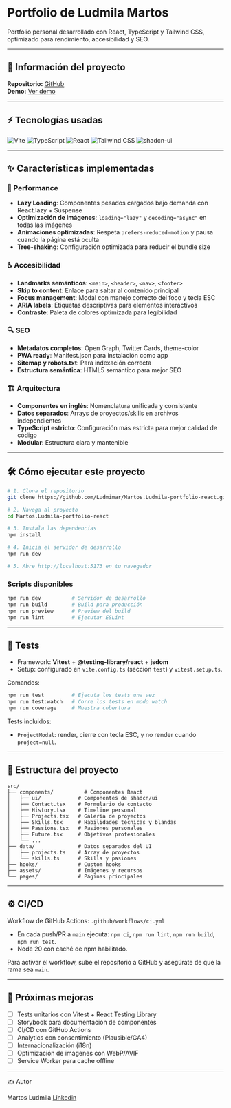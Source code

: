 # Portfolio de Ludmila Martos

Portfolio personal desarrollado con React, TypeScript y Tailwind CSS, optimizado para rendimiento, accesibilidad y SEO.

---

## 🔗 Información del proyecto

**Repositorio:** [GitHub](https://github.com/Ludmimar/Martos.Ludmila-portfolio-react)  
**Demo:** [Ver demo](https://martos-ludmila-portfolio-react.vercel.app/)

---

## ⚡ Tecnologías usadas

![Vite](https://img.shields.io/badge/Vite-646CFF?style=for-the-badge&logo=vite&logoColor=white) 
![TypeScript](https://img.shields.io/badge/TypeScript-3178C6?style=for-the-badge&logo=typescript&logoColor=white) 
![React](https://img.shields.io/badge/React-61DAFB?style=for-the-badge&logo=react&logoColor=black) 
![Tailwind CSS](https://img.shields.io/badge/Tailwind_CSS-06B6D4?style=for-the-badge&logo=tailwind-css&logoColor=white) 
![shadcn-ui](https://img.shields.io/badge/shadcn-ui-ff69b4?style=for-the-badge)

---

## ✨ Características implementadas

### 🚀 Performance
- **Lazy Loading**: Componentes pesados cargados bajo demanda con React.lazy + Suspense
- **Optimización de imágenes**: `loading="lazy"` y `decoding="async"` en todas las imágenes
- **Animaciones optimizadas**: Respeta `prefers-reduced-motion` y pausa cuando la página está oculta
- **Tree-shaking**: Configuración optimizada para reducir el bundle size

### ♿ Accesibilidad
- **Landmarks semánticos**: `<main>`, `<header>`, `<nav>`, `<footer>`
- **Skip to content**: Enlace para saltar al contenido principal
- **Focus management**: Modal con manejo correcto del foco y tecla ESC
- **ARIA labels**: Etiquetas descriptivas para elementos interactivos
- **Contraste**: Paleta de colores optimizada para legibilidad

### 🔍 SEO
- **Metadatos completos**: Open Graph, Twitter Cards, theme-color
- **PWA ready**: Manifest.json para instalación como app
- **Sitemap y robots.txt**: Para indexación correcta
- **Estructura semántica**: HTML5 semántico para mejor SEO

### 🏗️ Arquitectura
- **Componentes en inglés**: Nomenclatura unificada y consistente
- **Datos separados**: Arrays de proyectos/skills en archivos independientes
- **TypeScript estricto**: Configuración más estricta para mejor calidad de código
- **Modular**: Estructura clara y mantenible

---

## 🛠 Cómo ejecutar este proyecto

```sh
# 1. Clona el repositorio
git clone https://github.com/Ludmimar/Martos.Ludmila-portfolio-react.git

# 2. Navega al proyecto
cd Martos.Ludmila-portfolio-react

# 3. Instala las dependencias
npm install

# 4. Inicia el servidor de desarrollo
npm run dev

# 5. Abre http://localhost:5173 en tu navegador
```

### Scripts disponibles

```sh
npm run dev          # Servidor de desarrollo
npm run build        # Build para producción
npm run preview      # Preview del build
npm run lint         # Ejecutar ESLint
```

---

## 🧪 Tests

- Framework: **Vitest** + **@testing-library/react** + **jsdom**
- Setup: configurado en `vite.config.ts` (sección `test`) y `vitest.setup.ts`.

Comandos:

```sh
npm run test         # Ejecuta los tests una vez
npm run test:watch   # Corre los tests en modo watch
npm run coverage     # Muestra cobertura
```

Tests incluidos:
- `ProjectModal`: render, cierre con tecla ESC, y no render cuando `project=null`.

---

## 📁 Estructura del proyecto

```
src/
├── components/          # Componentes React
│   ├── ui/            # Componentes de shadcn/ui
│   ├── Contact.tsx    # Formulario de contacto
│   ├── History.tsx    # Timeline personal
│   ├── Projects.tsx   # Galería de proyectos
│   ├── Skills.tsx     # Habilidades técnicas y blandas
│   ├── Passions.tsx   # Pasiones personales
│   ├── Future.tsx     # Objetivos profesionales
│   └── ...
├── data/              # Datos separados del UI
│   ├── projects.ts    # Array de proyectos
│   └── skills.ts      # Skills y pasiones
├── hooks/             # Custom hooks
├── assets/            # Imágenes y recursos
└── pages/             # Páginas principales
```

---

## ⚙️ CI/CD

Workflow de GitHub Actions: `.github/workflows/ci.yml`
- En cada push/PR a `main` ejecuta: `npm ci`, `npm run lint`, `npm run build`, `npm run test`.
- Node 20 con caché de npm habilitado.

Para activar el workflow, sube el repositorio a GitHub y asegúrate de que la rama sea `main`.

---

## 🎯 Próximas mejoras

- [ ] Tests unitarios con Vitest + React Testing Library
- [ ] Storybook para documentación de componentes
- [ ] CI/CD con GitHub Actions
- [ ] Analytics con consentimiento (Plausible/GA4)
- [ ] Internacionalización (i18n)
- [ ] Optimización de imágenes con WebP/AVIF
- [ ] Service Worker para cache offline

---

✍️ Autor

Martos Ludmila  [Linkedin](https://www.linkedin.com/in/ludmimar89/)
